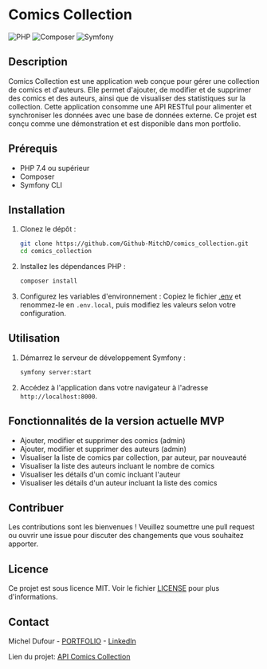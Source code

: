 # Comics Collection

![PHP](https://img.shields.io/badge/php-%3E%3D8.2-blue)
![Composer](https://img.shields.io/badge/composer-%3E%3D2.8-red)
![Symfony](https://img.shields.io/badge/symfony-%3E%3D7.2-green)

## Description
Comics Collection est une application web conçue pour gérer une collection de comics et d'auteurs. Elle permet d'ajouter, de modifier et de supprimer des comics et des auteurs, ainsi que de visualiser des statistiques sur la collection. Cette application consomme une API RESTful pour alimenter et synchroniser les données avec une base de données externe. Ce projet est conçu comme une démonstration et est disponible dans mon portfolio.

## Prérequis
- PHP 7.4 ou supérieur
- Composer
- Symfony CLI

## Installation

1. Clonez le dépôt :
    ```sh
    git clone https://github.com/Github-MitchD/comics_collection.git
    cd comics_collection
    ```

2. Installez les dépendances PHP :
    ```sh
    composer install
    ```

3. Configurez les variables d'environnement :
    Copiez le fichier [.env](http://_vscodecontentref_/0) et renommez-le en `.env.local`, puis modifiez les valeurs selon votre configuration.

## Utilisation

1. Démarrez le serveur de développement Symfony :
    ```sh
    symfony server:start
    ```

2. Accédez à l'application dans votre navigateur à l'adresse `http://localhost:8000`.

## Fonctionnalités de la version actuelle MVP
- Ajouter, modifier et supprimer des comics (admin)
- Ajouter, modifier et supprimer des auteurs (admin)
- Visualiser la liste de comics par collection, par auteur, par nouveauté
- Visualiser la liste des auteurs incluant le nombre de comics
- Visualiser les détails d'un comic incluant l'auteur
- Visualiser les détails d'un auteur incluant la liste des comics

## Contribuer
Les contributions sont les bienvenues ! Veuillez soumettre une pull request ou ouvrir une issue pour discuter des changements que vous souhaitez apporter.

## Licence
Ce projet est sous licence MIT. Voir le fichier [LICENSE](LICENSE) pour plus d'informations.

## Contact
Michel Dufour - [PORTFOLIO](https://micheldufour.fr/) - [LinkedIn](https://www.linkedin.com/in/michel-dufour-b7570b187/)

Lien du projet: [API Comics Collection](https://comics-collection.micheldufour.fr/)